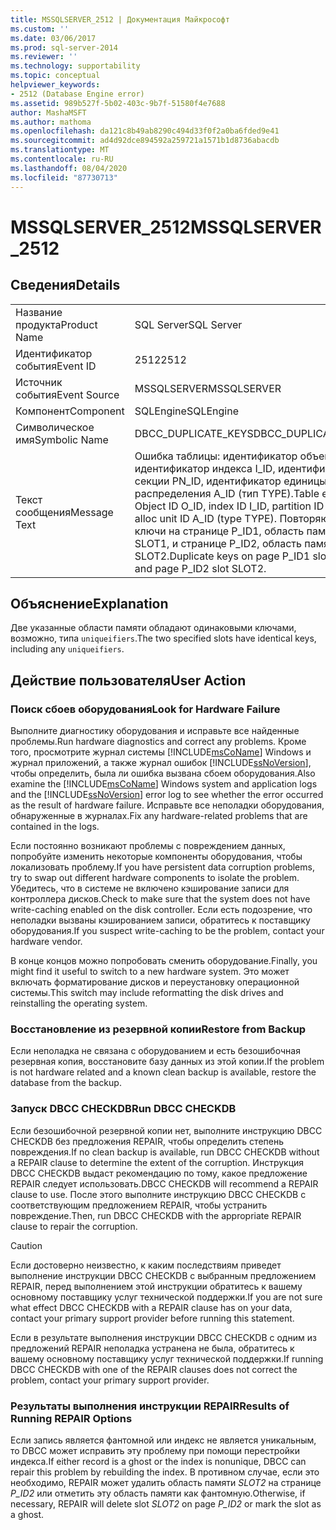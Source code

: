 ```yaml
---
title: MSSQLSERVER_2512 | Документация Майкрософт
ms.custom: ''
ms.date: 03/06/2017
ms.prod: sql-server-2014
ms.reviewer: ''
ms.technology: supportability
ms.topic: conceptual
helpviewer_keywords:
- 2512 (Database Engine error)
ms.assetid: 989b527f-5b02-403c-9b7f-51580f4e7688
author: MashaMSFT
ms.author: mathoma
ms.openlocfilehash: da121c8b49ab8290c494d33f0f2a0ba6fded9e41
ms.sourcegitcommit: ad4d92dce894592a259721a1571b1d8736abacdb
ms.translationtype: MT
ms.contentlocale: ru-RU
ms.lasthandoff: 08/04/2020
ms.locfileid: "87730713"
---
```

# <a name="mssqlserver_2512"></a><span data-ttu-id="48fad-102">MSSQLSERVER_2512</span><span class="sxs-lookup"><span data-stu-id="48fad-102">MSSQLSERVER_2512</span></span>
    
## <a name="details"></a><span data-ttu-id="48fad-103">Сведения</span><span class="sxs-lookup"><span data-stu-id="48fad-103">Details</span></span>  
  
|||  
|-|-|  
|<span data-ttu-id="48fad-104">Название продукта</span><span class="sxs-lookup"><span data-stu-id="48fad-104">Product Name</span></span>|<span data-ttu-id="48fad-105">SQL Server</span><span class="sxs-lookup"><span data-stu-id="48fad-105">SQL Server</span></span>|  
|<span data-ttu-id="48fad-106">Идентификатор события</span><span class="sxs-lookup"><span data-stu-id="48fad-106">Event ID</span></span>|<span data-ttu-id="48fad-107">2512</span><span class="sxs-lookup"><span data-stu-id="48fad-107">2512</span></span>|  
|<span data-ttu-id="48fad-108">Источник события</span><span class="sxs-lookup"><span data-stu-id="48fad-108">Event Source</span></span>|<span data-ttu-id="48fad-109">MSSQLSERVER</span><span class="sxs-lookup"><span data-stu-id="48fad-109">MSSQLSERVER</span></span>|  
|<span data-ttu-id="48fad-110">Компонент</span><span class="sxs-lookup"><span data-stu-id="48fad-110">Component</span></span>|<span data-ttu-id="48fad-111">SQLEngine</span><span class="sxs-lookup"><span data-stu-id="48fad-111">SQLEngine</span></span>|  
|<span data-ttu-id="48fad-112">Символическое имя</span><span class="sxs-lookup"><span data-stu-id="48fad-112">Symbolic Name</span></span>|<span data-ttu-id="48fad-113">DBCC_DUPLICATE_KEYS</span><span class="sxs-lookup"><span data-stu-id="48fad-113">DBCC_DUPLICATE_KEYS</span></span>|  
|<span data-ttu-id="48fad-114">Текст сообщения</span><span class="sxs-lookup"><span data-stu-id="48fad-114">Message Text</span></span>|<span data-ttu-id="48fad-115">Ошибка таблицы: идентификатор объекта O_ID, идентификатор индекса I_ID, идентификатор секции PN_ID, идентификатор единицы распределения A_ID (тип TYPE).</span><span class="sxs-lookup"><span data-stu-id="48fad-115">Table error: Object ID O_ID, index ID I_ID, partition ID PN_ID, alloc unit ID A_ID (type TYPE).</span></span> <span data-ttu-id="48fad-116">Повторяющиеся ключи на странице P_ID1, область памяти SLOT1, и странице P_ID2, область памяти SLOT2.</span><span class="sxs-lookup"><span data-stu-id="48fad-116">Duplicate keys on page P_ID1 slot SLOT1 and page P_ID2 slot SLOT2.</span></span>|  
  
## <a name="explanation"></a><span data-ttu-id="48fad-117">Объяснение</span><span class="sxs-lookup"><span data-stu-id="48fad-117">Explanation</span></span>  
 <span data-ttu-id="48fad-118">Две указанные области памяти обладают одинаковыми ключами, возможно, типа `uniqueifiers`.</span><span class="sxs-lookup"><span data-stu-id="48fad-118">The two specified slots have identical keys, including any `uniqueifiers`.</span></span>  
  
## <a name="user-action"></a><span data-ttu-id="48fad-119">Действие пользователя</span><span class="sxs-lookup"><span data-stu-id="48fad-119">User Action</span></span>  
  
### <a name="look-for-hardware-failure"></a><span data-ttu-id="48fad-120">Поиск сбоев оборудования</span><span class="sxs-lookup"><span data-stu-id="48fad-120">Look for Hardware Failure</span></span>  
 <span data-ttu-id="48fad-121">Выполните диагностику оборудования и исправьте все найденные проблемы.</span><span class="sxs-lookup"><span data-stu-id="48fad-121">Run hardware diagnostics and correct any problems.</span></span> <span data-ttu-id="48fad-122">Кроме того, просмотрите журнал системы [!INCLUDE[msCoName](../../includes/msconame-md.md)] Windows и журнал приложений, а также журнал ошибок [!INCLUDE[ssNoVersion](../../includes/ssnoversion-md.md)], чтобы определить, была ли ошибка вызвана сбоем оборудования.</span><span class="sxs-lookup"><span data-stu-id="48fad-122">Also examine the [!INCLUDE[msCoName](../../includes/msconame-md.md)] Windows system and application logs and the [!INCLUDE[ssNoVersion](../../includes/ssnoversion-md.md)] error log to see whether the error occurred as the result of hardware failure.</span></span> <span data-ttu-id="48fad-123">Исправьте все неполадки оборудования, обнаруженные в журналах.</span><span class="sxs-lookup"><span data-stu-id="48fad-123">Fix any hardware-related problems that are contained in the logs.</span></span>  
  
 <span data-ttu-id="48fad-124">Если постоянно возникают проблемы с повреждением данных, попробуйте изменить некоторые компоненты оборудования, чтобы локализовать проблему.</span><span class="sxs-lookup"><span data-stu-id="48fad-124">If you have persistent data corruption problems, try to swap out different hardware components to isolate the problem.</span></span> <span data-ttu-id="48fad-125">Убедитесь, что в системе не включено кэширование записи для контроллера дисков.</span><span class="sxs-lookup"><span data-stu-id="48fad-125">Check to make sure that the system does not have write-caching enabled on the disk controller.</span></span> <span data-ttu-id="48fad-126">Если есть подозрение, что неполадки вызваны кэшированием записи, обратитесь к поставщику оборудования.</span><span class="sxs-lookup"><span data-stu-id="48fad-126">If you suspect write-caching to be the problem, contact your hardware vendor.</span></span>  
  
 <span data-ttu-id="48fad-127">В конце концов можно попробовать сменить оборудование.</span><span class="sxs-lookup"><span data-stu-id="48fad-127">Finally, you might find it useful to switch to a new hardware system.</span></span> <span data-ttu-id="48fad-128">Это может включать форматирование дисков и переустановку операционной системы.</span><span class="sxs-lookup"><span data-stu-id="48fad-128">This switch may include reformatting the disk drives and reinstalling the operating system.</span></span>  
  
### <a name="restore-from-backup"></a><span data-ttu-id="48fad-129">Восстановление из резервной копии</span><span class="sxs-lookup"><span data-stu-id="48fad-129">Restore from Backup</span></span>  
 <span data-ttu-id="48fad-130">Если неполадка не связана с оборудованием и есть безошибочная резервная копия, восстановите базу данных из этой копии.</span><span class="sxs-lookup"><span data-stu-id="48fad-130">If the problem is not hardware related and a known clean backup is available, restore the database from the backup.</span></span>  
  
### <a name="run-dbcc-checkdb"></a><span data-ttu-id="48fad-131">Запуск DBCC CHECKDB</span><span class="sxs-lookup"><span data-stu-id="48fad-131">Run DBCC CHECKDB</span></span>  
 <span data-ttu-id="48fad-132">Если безошибочной резервной копии нет, выполните инструкцию DBCC CHECKDB без предложения REPAIR, чтобы определить степень повреждения.</span><span class="sxs-lookup"><span data-stu-id="48fad-132">If no clean backup is available, run DBCC CHECKDB without a REPAIR clause to determine the extent of the corruption.</span></span> <span data-ttu-id="48fad-133">Инструкция DBCC CHECKDB выдаст рекомендацию по тому, какое предложение REPAIR следует использовать.</span><span class="sxs-lookup"><span data-stu-id="48fad-133">DBCC CHECKDB will recommend a REPAIR clause to use.</span></span> <span data-ttu-id="48fad-134">После этого выполните инструкцию DBCC CHECKDB с соответствующим предложением REPAIR, чтобы устранить повреждение.</span><span class="sxs-lookup"><span data-stu-id="48fad-134">Then, run DBCC CHECKDB with the appropriate REPAIR clause to repair the corruption.</span></span>  
  
> [!CAUTION]  
>  <span data-ttu-id="48fad-135">Если достоверно неизвестно, к каким последствиям приведет выполнение инструкции DBCC CHECKDB с выбранным предложением REPAIR, перед выполнением этой инструкции обратитесь к вашему основному поставщику услуг технической поддержки.</span><span class="sxs-lookup"><span data-stu-id="48fad-135">If you are not sure what effect DBCC CHECKDB with a REPAIR clause has on your data, contact your primary support provider before running this statement.</span></span>  
  
 <span data-ttu-id="48fad-136">Если в результате выполнения инструкции DBCC CHECKDB с одним из предложений REPAIR неполадка устранена не была, обратитесь к вашему основному поставщику услуг технической поддержки.</span><span class="sxs-lookup"><span data-stu-id="48fad-136">If running DBCC CHECKDB with one of the REPAIR clauses does not correct the problem, contact your primary support provider.</span></span>  
  
### <a name="results-of-running-repair-options"></a><span data-ttu-id="48fad-137">Результаты выполнения инструкции REPAIR</span><span class="sxs-lookup"><span data-stu-id="48fad-137">Results of Running REPAIR Options</span></span>  
 <span data-ttu-id="48fad-138">Если запись является фантомной или индекс не является уникальным, то DBCC может исправить эту проблему при помощи перестройки индекса.</span><span class="sxs-lookup"><span data-stu-id="48fad-138">If either record is a ghost or the index is nonunique, DBCC can repair this problem by rebuilding the index.</span></span> <span data-ttu-id="48fad-139">В противном случае, если это необходимо, REPAIR может удалить область памяти *SLOT2* на странице *P_ID2* или отметить эту область памяти как фантомную.</span><span class="sxs-lookup"><span data-stu-id="48fad-139">Otherwise, if necessary, REPAIR will delete slot *SLOT2* on page *P_ID2* or mark the slot as a ghost.</span></span>  
  
  
